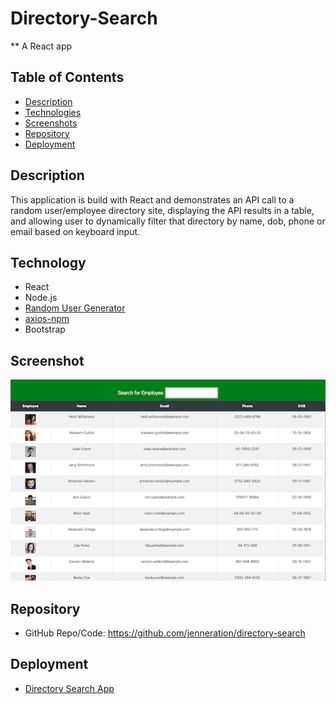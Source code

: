 # Directory-Search

** A React app

## Table of Contents

- [Description](#Description)
- [Technologies](#Technologies)
- [Screenshots](#Screenshots)
- [Repository](#Repository)
- [Deployment](#Deployment)

## Description

 This application is build with React and demonstrates an API call to a random user/employee directory site, displaying the API results in a table, and allowing user to dynamically filter that directory by name, dob, phone or email based on keyboard input.

## Technology

- React
- Node.js
- [Random User Generator](https://randomuser.me/)
- [axios-npm](https://www.npmjs.com/package/axios)
- Bootstrap

## Screenshot

![Employee Directory](./public/EmpDirectory.png) 

## Repository

- GitHub Repo/Code: https://github.com/jenneration/directory-search

## Deployment

- [Directory Search App](https://jenneration.github.io/directory-search)